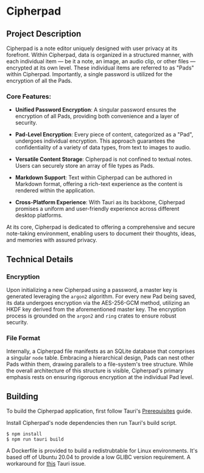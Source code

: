# Cipherpad

## Project Description

Cipherpad is a note editor uniquely designed with user privacy at its forefront.
Within Cipherpad, data is organized in a structured manner, with each individual item — be it a note, an image, an audio clip, or other files — encrypted at its own level.
These individual items are referred to as "Pads" within Cipherpad. Importantly, a single password is utilized for the encryption of all the Pads.

### Core Features:

- **Unified Password Encryption**: A singular password ensures the encryption of all Pads, providing both convenience and a layer of security.
  
- **Pad-Level Encryption**: Every piece of content, categorized as a "Pad", undergoes individual encryption. This approach guarantees the confidentiality of a variety of data types, from text to images to audio.
  
- **Versatile Content Storage**: Cipherpad is not confined to textual notes. Users can securely store an array of file types as Pads.

- **Markdown Support**: Text within Cipherpad can be authored in Markdown format, offering a rich-text experience as the content is rendered within the application.
  
- **Cross-Platform Experience**: With Tauri as its backbone, Cipherpad promises a uniform and user-friendly experience across different desktop platforms.

At its core, Cipherpad is dedicated to offering a comprehensive and secure note-taking environment, enabling users to document their thoughts, ideas, and memories with assured privacy.

## Technical Details

### Encryption

Upon initializing a new Cipherpad using a password, a master key is generated leveraging the `argon2` algorithm.
For every new Pad being saved, its data undergoes encryption via the AES-256-GCM method, utilizing an HKDF key derived from the aforementioned master key.
The encryption process is grounded on the `argon2` and `ring` crates to ensure robust security.

### File Format

Internally, a Cipherpad file manifests as an SQLite database that comprises a singular `node` table.
Embracing a hierarchical design, Pads can nest other Pads within them, drawing parallels to a file-system's tree structure.
While the overall architecture of this structure is visible, Cipherpad's primary emphasis rests on ensuring rigorous encryption at the individual Pad level.

## Building

To build the Cipherpad application, first follow Tauri's [Prerequisites](https://tauri.app/v1/guides/getting-started/prerequisites) guide.

Install Cipherpad's node dependencies then run Tauri's build script.

```
$ npm install
$ npm run tauri build
```

A Dockerfile is provided to build a redistrubtable for Linux environments. It's based off of Ubuntu 20.04 to provide a low GLIBC version requirement.
A workaround for [this](https://github.com/tauri-apps/tauri/issues/1355) Tauri issue.